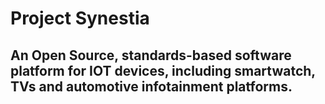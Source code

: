 # Project Synestia
## An Open Source, standards-based software platform for IOT devices, including smartwatch, TVs and automotive infotainment platforms.
